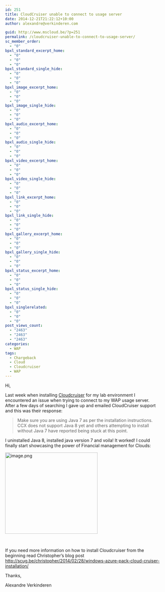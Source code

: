 ```yaml
---
id: 251
title: CloudCruiser unable to connect to usage server
date: 2014-12-21T21:22:12+10:00
author: alexandre@verkinderen.com

guid: http://www.mscloud.be/?p=251
permalink: /cloudcruiser-unable-to-connect-to-usage-server/
sc_member_order:
  - "0"
bpxl_standard_excerpt_home:
  - "0"
  - "0"
  - "0"
bpxl_standard_single_hide:
  - "0"
  - "0"
  - "0"
bpxl_image_excerpt_home:
  - "0"
  - "0"
  - "0"
bpxl_image_single_hide:
  - "0"
  - "0"
  - "0"
bpxl_audio_excerpt_home:
  - "0"
  - "0"
  - "0"
bpxl_audio_single_hide:
  - "0"
  - "0"
  - "0"
bpxl_video_excerpt_home:
  - "0"
  - "0"
  - "0"
bpxl_video_single_hide:
  - "0"
  - "0"
  - "0"
bpxl_link_excerpt_home:
  - "0"
  - "0"
  - "0"
bpxl_link_single_hide:
  - "0"
  - "0"
  - "0"
bpxl_gallery_excerpt_home:
  - "0"
  - "0"
  - "0"
bpxl_gallery_single_hide:
  - "0"
  - "0"
  - "0"
bpxl_status_excerpt_home:
  - "0"
  - "0"
  - "0"
bpxl_status_single_hide:
  - "0"
  - "0"
  - "0"
bpxl_singlerelated:
  - "0"
  - "0"
  - "0"
post_views_count:
  - "2463"
  - "2463"
  - "2463"
categories:
  - WAP
tags:
  - Chargeback
  - Cloud
  - Cloudcruiser
  - WAP
---
```

Hi,

Last week when installing [Cloudcruiser](http://www.cloudcruiser.com/) for my lab environment I encountered an issue when trying to connect to my WAP usage server. After a few days of searching I gave up and emailed CloudCruiser support and this was their response:

> Make sure you are using Java 7 as per the installation instructions. CCX does not support Java 8 yet and others attempting to install without Java 7 have reported being stuck at this point.

I uninstalled Java 8, installed java version 7 and voila! It worked! I could finally start showcasing the power of Financial management for Clouds:

[<img class="alignnone size-medium wp-image-231" src="http://mscloudstorage.blob.core.windows.net/mscloudstorage/2014/12/image-300x264.png" alt="image.png" width="300" height="264" srcset="/wp-content/uploads/2014/12/image-300x264.png 300w, /wp-content/uploads/2014/12/image-768x676.png 768w, /wp-content/uploads/2014/12/image.png 872w" sizes="(max-width: 300px) 100vw, 300px" />](http://mscloudstorage.blob.core.windows.net/mscloudstorage/2014/12/image.png)

&nbsp;

If you need more information on how to install Cloudcruiser from the beginning read Christopher’s blog post <http://scug.be/christopher/2014/02/28/windows-azure-pack-cloud-cruiser-installation/>

Thanks,

Alexandre Verkinderen
